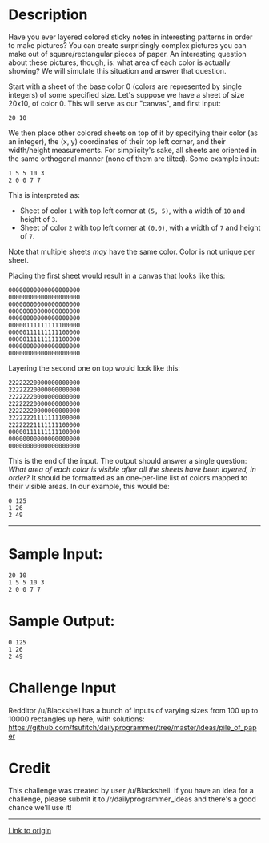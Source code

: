 # Description

Have you ever layered colored sticky notes in interesting patterns in
order to make pictures? You can create surprisingly complex pictures
you can make out of square/rectangular pieces of paper. An interesting
question about these pictures, though, is: what area of each color is
actually showing? We will simulate this situation and answer that
question.

Start with a sheet of the base color 0 (colors are represented by
single integers) of some specified size. Let's suppose we have a sheet
of size 20x10, of color 0. This will serve as our "canvas", and first
input:

    20 10

We then place other colored sheets on top of it by specifying their
color (as an integer), the (x, y) coordinates of their top left
corner, and their width/height measurements. For simplicity's sake,
all sheets are oriented in the same orthogonal manner (none of them
are tilted). Some example input:

    1 5 5 10 3
    2 0 0 7 7 

This is interpreted as:

- Sheet of color `1` with top left corner at `(5, 5)`, with a width of `10` and height of `3`.
- Sheet of color `2` with top left corner at `(0,0)`, with a width of
  `7` and height of `7`.

Note that multiple sheets *may* have the same color. Color is not
unique per sheet.

Placing the first sheet would result in a canvas that looks like this:

    00000000000000000000
    00000000000000000000
    00000000000000000000
    00000000000000000000
    00000000000000000000
    00000111111111100000
    00000111111111100000
    00000111111111100000
    00000000000000000000
    00000000000000000000

Layering the second one on top would look like this:

    22222220000000000000
    22222220000000000000
    22222220000000000000
    22222220000000000000
    22222220000000000000
    22222221111111100000
    22222221111111100000
    00000111111111100000
    00000000000000000000
    00000000000000000000

This is the end of the input. The output should answer a single
question: *What area of each color is visible after all the sheets
have been layered, in order?* It should be formatted as an
one-per-line list of colors mapped to their visible areas. In our
example, this would be:

    0 125
    1 26
    2 49

-------------------

# Sample Input:

    20 10
    1 5 5 10 3
    2 0 0 7 7

# Sample Output:

    0 125
    1 26
    2 49

# Challenge Input

Redditor /u/Blackshell has a bunch of inputs of varying sizes from 100 up to 10000 rectangles up here, with solutions: https://github.com/fsufitch/dailyprogrammer/tree/master/ideas/pile_of_paper 

# Credit

This challenge was created by user /u/Blackshell. If you have an idea for a challenge, please submit it to /r/dailyprogrammer_ideas and there's a good chance we'll use it!

---

[Link to origin](https://www.reddit.com/r/dailyprogrammer/35s2ds)